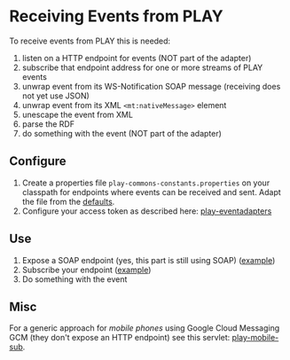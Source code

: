 Receiving Events from PLAY
==========================
To receive events from PLAY this is needed:

1. listen on a HTTP endpoint for events (NOT part of the adapter)
2. subscribe that endpoint address for one or more streams of PLAY events
3. unwrap event from its WS-Notification SOAP message (receiving does not yet use JSON)
4. unwrap event from its XML `<mt:nativeMessage>` element
5. unescape the event from XML
6. parse the RDF
7. do something with the event (NOT part of the adapter)

Configure
---------
1. Create a properties file `play-commons-constants.properties` on your classpath for endpoints where events can be received and sent. Adapt the file from the [defaults](https://github.com/play-project/play-commons/blob/master/play-commons-constants/src/main/resources/play-commons-constants-defaults.properties).
2. Configure your access token as described here: [play-eventadapters](https://github.com/play-project/play-eventadapters)

Use
---
1. Expose a SOAP endpoint (yes, this part is still using SOAP) ([example](https://github.com/play-project/play-eventadapters/blob/master/play-eventadapter-abstractrdfsender/src/test/java/eu/play_project/play_eventadapter/tests/SendAndReceiveTest.java))
2. Subscribe your endpoint ([example](https://github.com/play-project/play-eventadapters/blob/master/play-eventadapter-abstractrdfreceiver-rest/src/test/java/eu/play_project/play_eventadapter/tests/AbstractReceiverRestTest.java))
3. Do something with the event

Misc
----
For a generic approach for *mobile phones* using Google Cloud Messaging GCM (they don't expose an HTTP endpoint) see this servlet: [play-mobile-sub](https://github.com/play-project/play-telco/tree/master/play-mobile-sub).
